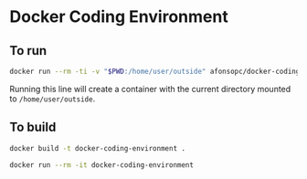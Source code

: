 # Docker Coding Environment

## To run
```bash
docker run --rm -ti -v "$PWD:/home/user/outside" afonsopc/docker-coding-environment
``` 
Running this line will create a container with the current directory mounted to `/home/user/outside`.

## To build
```bash
docker build -t docker-coding-environment .
```
```bash
docker run --rm -it docker-coding-environment
```
